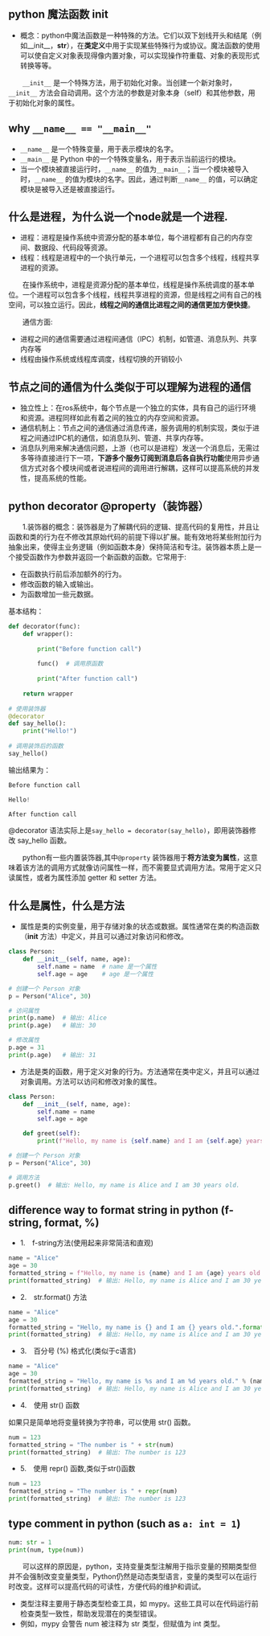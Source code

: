 
## python 魔法函数 __init__
- 概念：python中魔法函数是一种特殊的方法。它们以双下划线开头和结尾（例如__init__，__str__），在**类定义**中用于实现某些特殊行为或协议。魔法函数的使用可以使自定义对象表现得像内置对象，可以实现操作符重载、对象的表现形式转换等等。

  
&emsp;&emsp;`__init__` 是一个特殊方法，用于初始化对象。当创建一个新对象时，`__init__` 方法会自动调用。这个方法的参数是对象本身（self）和其他参数，用于初始化对象的属性。

## why `__name__ == "__main__"`
- `__name__` 是一个特殊变量，用于表示模块的名字。
- `__main__` 是 Python 中的一个特殊变量名，用于表示当前运行的模块。
- 当一个模块被直接运行时，`__name__` 的值为`__main__`；当一个模块被导入时，`__name__` 的值为模块的名字。因此，通过判断`__name__` 的值，可以确定模块是被导入还是被直接运行。


## 什么是进程，为什么说一个node就是一个进程. 
- 进程：进程是操作系统中资源分配的基本单位，每个进程都有自己的内存空间、数据段、代码段等资源。
- 线程：线程是进程中的一个执行单元，一个进程可以包含多个线程，线程共享进程的资源。
  
&emsp;&emsp;在操作系统中，进程是资源分配的基本单位，线程是操作系统调度的基本单位。一个进程可以包含多个线程，线程共享进程的资源，但是线程之间有自己的栈空间，可以独立运行。因此，**线程之间的通信比进程之间的通信更加方便快捷**。

&emsp;&emsp;通信方面:
- 进程之间的通信需要通过进程间通信（IPC）机制，如管道、消息队列、共享内存等
- 线程由操作系统或线程库调度，线程切换的开销较小

## 节点之间的通信为什么类似于可以理解为进程的通信
- 独立性上：在ros系统中，每个节点是一个独立的实体，具有自己的运行环境和资源。进程同样如此有着之间的独立的内存空间和资源。
- 通信机制上：节点之间的通信通过消息传递，服务调用的机制实现，类似于进程之间通过IPC机的通信，如消息队列、管道、共享内存等。
- 消息队列用来解决通信问题，上游（也可以是进程）发送一个消息后，无需过多等待直接进行下一项，**下游多个服务订阅到消息后各自执行功能**使用异步通信方式对各个模块间或者说进程间的调用进行解耦，这样可以提高系统的并发性，提高系统的性能。
  
## python decorator @property（装饰器）
&emsp;&emsp;1.装饰器的概念：装饰器是为了解耦代码的逻辑、提高代码的复用性，并且让函数和类的行为在不修改其原始代码的前提下得以扩展。能有效地将某些附加行为抽象出来，使得主业务逻辑（例如函数本身）保持简洁和专注。装饰器本质上是一个接受函数作为参数并返回一个新函数的函数。它常用于:

- 在函数执行前后添加额外的行为。
- 修改函数的输入或输出。
- 为函数增加一些元数据。

基本结构：
```python
def decorator(func):
    def wrapper():
 
        print("Before function call")
 
        func()  # 调用原函数
 
        print("After function call")
 
    return wrapper
 
# 使用装饰器
@decorator
def say_hello():
    print("Hello!")
 
# 调用装饰后的函数
say_hello()
```

输出结果为：
```python
Before function call

Hello!

After function call
```

@decorator 语法实际上是`say_hello = decorator(say_hello)`，即用装饰器修改 say_hello 函数。


&emsp;&emsp;python有一些内置装饰器,其中`@property` 装饰器用于**将方法变为属性**，这意味着该方法的调用方式就像访问属性一样，而不需要显式调用方法。常用于定义只读属性，或者为属性添加 getter 和 setter 方法。

## 什么是属性，什么是方法
- 属性是类的实例变量，用于存储对象的状态或数据。属性通常在类的构造函数（__init__ 方法）中定义，并且可以通过对象访问和修改。
```python
class Person:
    def __init__(self, name, age):
        self.name = name  # name 是一个属性
        self.age = age    # age 是一个属性

# 创建一个 Person 对象
p = Person("Alice", 30)

# 访问属性
print(p.name)  # 输出: Alice
print(p.age)   # 输出: 30

# 修改属性
p.age = 31
print(p.age)   # 输出: 31
```
- 方法是类的函数，用于定义对象的行为。方法通常在类中定义，并且可以通过对象调用。方法可以访问和修改对象的属性。
```python
class Person:
    def __init__(self, name, age):
        self.name = name
        self.age = age

    def greet(self):
        print(f"Hello, my name is {self.name} and I am {self.age} years old.")  # greet 是一个方法

# 创建一个 Person 对象
p = Person("Alice", 30)

# 调用方法
p.greet()  # 输出: Hello, my name is Alice and I am 30 years old.

```


## difference way to format string in python (f-string, format, %)

- 1.&emsp;f-string方法(使用起来非常简洁和直观)
```python
name = "Alice"
age = 30
formatted_string = f"Hello, my name is {name} and I am {age} years old."
print(formatted_string)  # 输出: Hello, my name is Alice and I am 30 years old.
```
- 2.&emsp;str.format() 方法
```python
name = "Alice"
age = 30
formatted_string = "Hello, my name is {} and I am {} years old.".format(name, age)
print(formatted_string)  # 输出: Hello, my name is Alice and I am 30 years old.
```
- 3.&emsp;百分号 (%) 格式化(类似于c语言)
```python
name = "Alice"
age = 30
formatted_string = "Hello, my name is %s and I am %d years old." % (name, age)
print(formatted_string)  # 输出: Hello, my name is Alice and I am 30 years old.
```
- 4.&emsp;使用 str() 函数
&emsp;&emsp;

如果只是简单地将变量转换为字符串，可以使用 str() 函数。
```python
num = 123
formatted_string = "The number is " + str(num)
print(formatted_string)  # 输出: The number is 123
```
- 5.&emsp;使用 repr() 函数,类似于str()函数
```python
num = 123
formatted_string = "The number is " + repr(num)
print(formatted_string)  # 输出: The number is 123
```
  
  ## type comment in python (such as `a: int = 1`)
  
  ```python
  num: str = 1
  print(num, type(num))
  ```
  &emsp;&emsp;可以这样的原因是，python，支持变量类型注解用于指示变量的预期类型但并不会强制改变变量类型，Python仍然是动态类型语言，变量的类型可以在运行时改变。这样可以提高代码的可读性，方便代码的维护和调试。

  - 类型注释主要用于静态类型检查工具，如 mypy。这些工具可以在代码运行前检查类型一致性，帮助发现潜在的类型错误。
  - 例如，mypy 会警告 num 被注释为 str 类型，但赋值为 int 类型。
